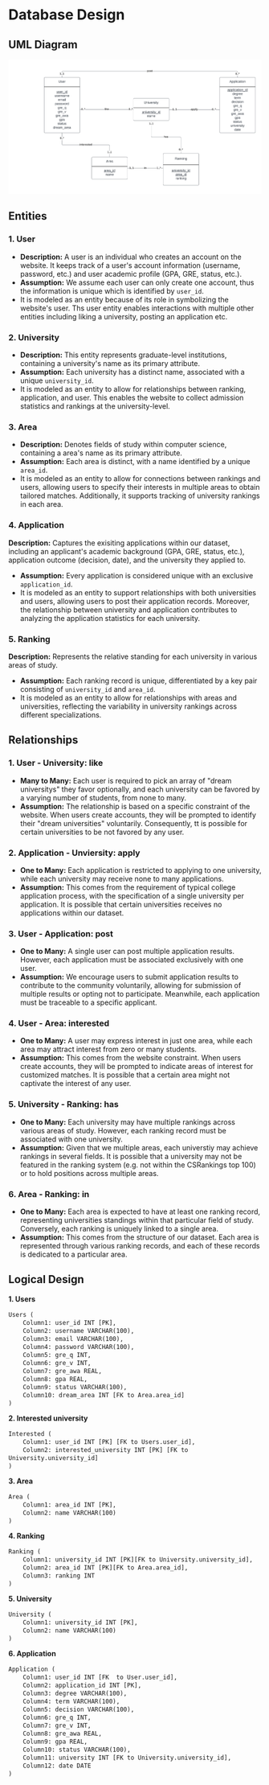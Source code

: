 # Database Design

## UML Diagram
!["uml_graph"](./images/2_uml_diagram.png)

## Entities
### 1. User
- **Description:** A user is an individual who creates an account on the website. It keeps track of a user's account information (username, password, etc.) and user academic profile (GPA, GRE, status, etc.).
- **Assumption:** We assume each user can only create one account, thus the information is unique which is identified by `user_id`.
- It is modeled as an entity because of its role in symbolizing the website's user. Ths user entity enables interactions with multiple other entities including liking a university, posting an application etc.

### 2. University
- **Description:** This entity represents graduate-level institutions, containing a university's name as its primary attribute.
- **Assumption:** Each university has a distinct name, associated with a unique `university_id`.
- It is modeled as an entity to allow for relationships between ranking, application, and user. This enables the website to collect admission statistics and rankings at the university-level.

### 3. Area
- **Description:** Denotes fields of study within computer science, containing a area's name as its primary attribute.
- **Assumption:** Each area is distinct, with a name identified by a unique `area_id`.
- It is modeled as an entity to allow for connections between rankings and users, allowing users to specify their interests in multiple areas to obtain tailored matches. Additionally, it supports tracking of university rankings in each area.

### 4. Application
**Description:** Captures the exisiting applications within our dataset, including an applicant's academic background (GPA, GRE, status, etc.), application outcome (decision, date), and the university they applied to.
- **Assumption:** Every application is considered unique with an exclusive `application_id`.
- It is modeled as an entity to support relationships with both universities and users, allowing users to post their application records. Moreover, the relationship between university and application contributes to analyzing the application statistics for each university.

### 5. Ranking
**Description:** Represents the relative standing for each university in various areas of study.
- **Assumption:** Each ranking record is unique, differentiated by a key pair consisting of `university_id` and `area_id`.
- It is modeled as an entity to allow for relationships with areas and universities, reflecting the variability in university rankings across different specializations.

## Relationships
### 1. User - University: like
- **Many to Many:** Each user is required to pick an array of "dream universitys" they favor optionally, and each university can be favored by a varying number of students, from none to many.
- **Assumption:** The relationship is based on a specific constraint of the website. When users create accounts, they will be prompted to identify their "dream universities" voluntarily. Consequently, tt is possible for certain universities to be not favored by any user.

### 2. Application - Unviersity: apply
- **One to Many:** Each application is restricted to applying to one university, while each university may receive none to many applications.
- **Assumption:** This comes from the requirement of typical college application process, with the specification of a single university per application. It is possible that certain universities receives no applications within our dataset.

### 3. User - Application: post
- **One to Many:** A single user can post multiple application results. However, each application must be associated exclusively with one user.
- **Assumption:** We encourage users to submit application results to contribute to the community voluntarily, allowing for submission of multiple results or opting not to participate. Meanwhile, each application must be traceable to a specific applicant.

### 4. User - Area: interested
- **One to Many:** A user may express interest in just one area, while each area may attract interest from zero or many students.
- **Assumption:** This comes from the website constraint. When users create accounts, they will be prompted to indicate areas of interest for customized matches. It is possible that a certain area might not captivate the interest of any user.

### 5. University - Ranking: has
- **One to Many:** Each university may have multiple rankings across various areas of study. However, each ranking record must be associated with one university.
- **Assumption:** Given that we multiple areas, each universtiy may achieve rankings in several fields. It is possible that a university may not be featured in the ranking system (e.g. not within the CSRankings top 100) or to hold positions across multiple areas.

### 6. Area - Ranking: in
- **One to Many:** Each area is expected to have at least one ranking record, representing universities standings within that particular field of study. Conversely, each ranking is uniquely linked to a single area.
- **Assumption:** This comes from the structure of our dataset. Each area is represented through various ranking records, and each of these records is dedicated to a particular area.

## Logical Design
**1. Users**
```
Users ( 
    Column1: user_id INT [PK],  
    Column2: username VARCHAR(100),  
    Column3: email VARCHAR(100),  
    Column4: password VARCHAR(100),  
    Column5: gre_q INT,  
    Column6: gre_v INT,  
    Column7: gre_awa REAL,  
    Column8: gpa REAL,  
    Column9: status VARCHAR(100),  
    Column10: dream_area INT [FK to Area.area_id]
) 
```

**2. Interested university**
```
Interested (
    Column1: user_id INT [PK] [FK to Users.user_id],  
    Column2: interested_university INT [PK] [FK to University.university_id]
)  
```

**3. Area**  
```
Area (
    Column1: area_id INT [PK],  
    Column2: name VARCHAR(100)
)
```

**4. Ranking**
```
Ranking (
    Column1: university_id INT [PK][FK to University.university_id],
    Column2: area_id INT [PK][FK to Area.area_id],
    Column3: ranking INT
)  
```
**5. University**
```
University (
    Column1: university_id INT [PK],
    Column2: name VARCHAR(100)
)  

```

**6. Application**  
```
Application ( 
    Column1: user_id INT [FK  to User.user_id],  
    Column2: application_id INT [PK],  
    Column3: degree VARCHAR(100),  
    Column4: term VARCHAR(100),  
    Column5: decision VARCHAR(100),  
    Column6: gre_q INT,  
    Column7: gre_v INT,  
    Column8: gre_awa REAL,  
    Column9: gpa REAL,  
    Column10: status VARCHAR(100),  
    Column11: university INT [FK to University.university_id],  
    Column12: date DATE
)  
```